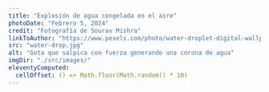 ```yaml
---
title: "Explosión de agua congelada en el aire"
photoDate: "Febrero 5, 2024"
credit: "Fotografía de Sourav Mishra"
linkToAuthor: "https://www.pexels.com/photo/water-droplet-digital-wallpaper-1100946/"
src: "water-drop.jpg"
alt: "Gota que salpica con fuerza generando una corona de agua"
imgDir: "./src/images/"
eleventyComputed:
  cellOffset: () => Math.floor(Math.random() * 10)
---
```

